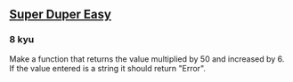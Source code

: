 <h2><a href=https://www.codewars.com/kata/55a5bfaa756cfede78000026/train/ruby target="_blank">Super Duper Easy</a></h2><h3>8 kyu</h3><p>Make a function that returns the value multiplied by 50 and increased by 6. If the value entered is a string it should return "Error".</p>